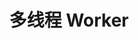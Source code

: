 ---
title: 多线程 Worker
layout: gamedoc
categoryName: tutorials
level: root
topic: 多线程 Worker
priority: 12-00
---